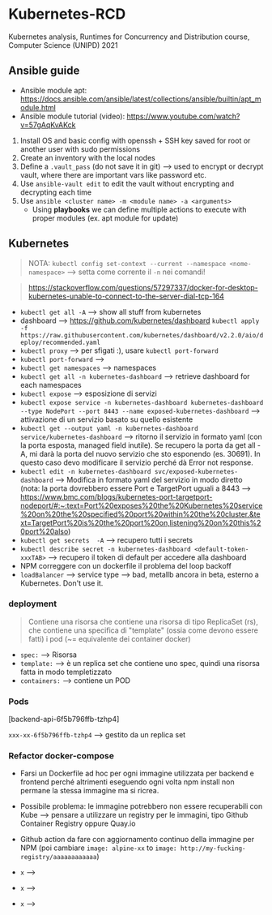 # Kubernetes-RCD

Kubernetes analysis, Runtimes for Concurrency and Distribution course, Computer Science (UNIPD) 2021


## Ansible guide

- Ansible module apt: https://docs.ansible.com/ansible/latest/collections/ansible/builtin/apt_module.html
- Ansible module tutorial (video): https://www.youtube.com/watch?v=57gAqKvAKck

1. Install OS and basic config with openssh + SSH key saved for root or another user with sudo permissions
2. Create an inventory with the local nodes
3. Define a `.vault_pass` (do not save it in git) --> used to encrypt or decrypt vault, where there are important vars like password etc.
4. Use `ansible-vault edit` to edit the vault without encrypting and decrypting each time
5. Use `ansible <cluster name> -m <module name> -a <arguments>`
	- Using **playbooks** we can define multiple actions to execute with proper modules (ex. apt module for update)


## Kubernetes

> NOTA:
> `kubectl config set-context --current --namespace <nome-namespace>` --> setta come corrente il `-n` nei comandi!

> https://stackoverflow.com/questions/57297337/docker-for-desktop-kubernetes-unable-to-connect-to-the-server-dial-tcp-164

- `kubectl get all -A` --> show all stuff from kubernetes
- dashboard --> https://github.com/kubernetes/dashboard `kubectl apply -f https://raw.githubusercontent.com/kubernetes/dashboard/v2.2.0/aio/deploy/recommended.yaml
`
- `kubectl proxy` --> per sfigati :), usare `kubectl port-forward`
- `kubectl port-forward` --> 
- `kubectl get namespaces` --> namespaces
- `kubectl get all -n kubernetes-dashboard` --> retrieve dashboard for each namespaces
- `kubectl expose` --> esposizione di servizi
- `kubectl expose service -n kubernetes-dashboard kubernetes-dashboard --type NodePort --port 8443 --name exposed-kubernetes-dashboard` --> attivazione di un servizio basato su quello esistente
- `kubectl get --output yaml -n kubernetes-dashboard service/kubernetes-dashboard` --> ritorno il servizio in formato yaml (con la porta esposta, managed field inutile). Se recupero la porta da get all -A, mi darà la porta del nuovo servizio che sto esponendo (es. 30691). In questo caso devo modificare il servizio perché dà Error not response.
- `kubectl edit -n kubernetes-dashboard svc/exposed-kubernetes-dashboard` --> Modifica in formato yaml del servizio in modo diretto (nota: la porta dovrebbero essere Port e TargetPort uguali a 8443 --> https://www.bmc.com/blogs/kubernetes-port-targetport-nodeport/#:~:text=Port%20exposes%20the%20Kubernetes%20service%20on%20the%20specified%20port%20within%20the%20cluster.&text=TargetPort%20is%20the%20port%20on,listening%20on%20this%20port%20also)
- `kubectl get secrets  -A` --> recupero tutti i secrets
- `kubectl describe secret -n kubernetes-dashboard <default-token-xxxTAB>` --> recupero il token di default per accedere alla dashboard
- NPM correggere con un dockerfile il problema del loop backoff
- `loadBalancer` --> service type --> bad, metallb ancora in beta, esterno a Kubernetes. Don't use it.  

### deployment

> Contiene una risorsa che contiene una risorsa di tipo ReplicaSet (rs), che contiene una specifica di "template" (ossia come devono essere fatti) i pod (\~= equivalente dei container docker)

- `spec:` --> Risorsa
- `template:` --> è un replica set che contiene uno spec, quindi una risorsa fatta in modo templetizzato
- `containers:` --> contiene un POD

### Pods

[backend-api-6f5b796ffb-tzhp4]

`xxx-xx-6f5b796ffb-tzhp4` --> gestito da un replica set


### Refactor docker-compose

- Farsi un Dockerfile ad hoc per ogni immagine utilizzata per backend e frontend perché altrimenti eseguendo ogni volta npm install non permane la stessa immagine ma si ricrea.

- Possibile problema: le immagine potrebbero non essere recuperabili con Kube --> pensare a utilizzare un registry per le immagini, tipo Github Container Registry oppure Quay.io

- Github action da fare con aggiornamento continuo della immagine per NPM (poi cambiare `image: alpine-xx` to `image: http://my-fucking-registry/aaaaaaaaaaaa`)

- `x` -->
- `x` -->
- `x` -->